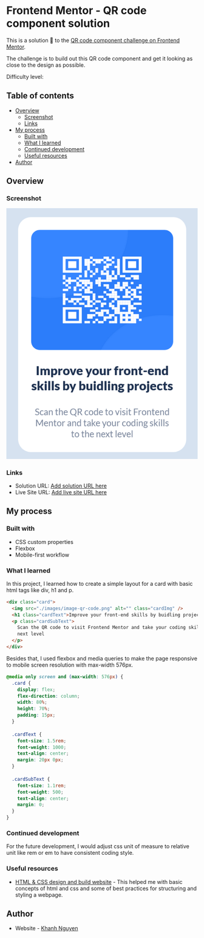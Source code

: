 # Frontend Mentor - QR code component solution

This is a solution 🎉 to the [QR code component challenge on Frontend Mentor](https://www.frontendmentor.io/challenges/qr-code-component-iux_sIO_H). 

The challenge is to build out this QR code component and get it looking as close to the design as possible.

Difficulty level: 

## Table of contents

- [Overview](#overview)
  - [Screenshot](#screenshot)
  - [Links](#links)
- [My process](#my-process)
  - [Built with](#built-with)
  - [What I learned](#what-i-learned)
  - [Continued development](#continued-development)
  - [Useful resources](#useful-resources)
- [Author](#author)


## Overview

### Screenshot

![](./screenshot.png)

### Links

- Solution URL: [Add solution URL here](https://your-solution-url.com)
- Live Site URL: [Add live site URL here](https://your-live-site-url.com)

## My process

### Built with

- CSS custom properties
- Flexbox
- Mobile-first workflow

### What I learned

In this project, I learned how to create a simple layout for a card with basic html tags like div, h1 and p.

```html
<div class="card">
  <img src="./images/image-qr-code.png" alt="" class="cardImg" />
  <h1 class="cardText">Improve your front-end skills by buidling projects</h1>
  <p class="cardSubText">
    Scan the QR code to visit Frontend Mentor and take your coding skills to the
    next level
  </p>
</div>
```

Besides that, I used flexbox and media queries to make the page responsive to mobile screen resolution with max-width 576px.

```css
@media only screen and (max-width: 576px) {
  .card {
    display: flex;
    flex-direction: column;
    width: 80%;
    height: 70%;
    padding: 15px;
  }

  .cardText {
    font-size: 1.5rem;
    font-weight: 1000;
    text-align: center;
    margin: 20px 0px;
  }

  .cardSubText {
    font-size: 1.1rem;
    font-weight: 500;
    text-align: center;
    margin: 0;
  }
}
```

### Continued development

For the future development, I would adjust css unit of measure to relative unit like rem or em to have consistent coding style.

### Useful resources

- [HTML & CSS design and build website](https://www.htmlandcssbook.com/) - This helped me with basic concepts of html and css and some of best practices for structuring and styling a webpage.

## Author

- Website - [Khanh Nguyen](https://github.com/TQKNG)

